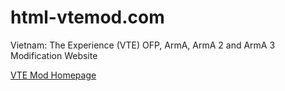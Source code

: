# html-vtemod.com

Vietnam: The Experience (VTE) OFP, ArmA, ArmA 2 and ArmA 3 Modification Website

[VTE Mod Homepage](http://www.vtemod.com)
